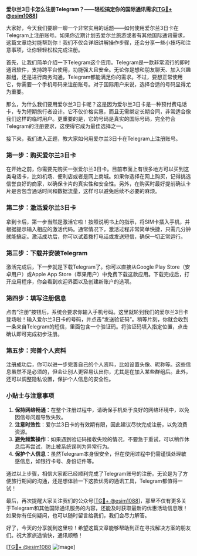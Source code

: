 **爱尔兰3日卡怎么注册Telegram？——轻松搞定你的国际通讯需求[[TG💪+ @esim1088](https://t.me/s/esim1088)]**

大家好，今天我们要聊一聊一个非常实用的话题——如何使用爱尔兰3日卡在Telegram上注册账号。如果你近期计划去爱尔兰旅游或者有其他国际通讯需求，这篇文章绝对能帮到你！我们不仅会详细讲解操作步骤，还会分享一些小技巧和注意事项，让你轻轻松松完成注册。

首先，让我们简单介绍一下Telegram这个应用。Telegram是一款非常流行的即时通讯软件，支持跨平台使用，功能强大且安全。无论你是想和朋友聊天、加入兴趣群组，还是进行商务沟通，Telegram都能满足你的需求。不过，要想正常使用它，你需要一个手机号码来注册账号。对于国际用户来说，选择合适的号码显得尤为重要。

那么，为什么我们要用爱尔兰3日卡呢？这是因为爱尔兰3日卡是一种预付费电话卡，专为短期旅行者设计。它不仅价格实惠，而且无需绑定长期合同，非常适合像我们这样的临时用户。更重要的是，它的号码是真实的国际号码，完全符合Telegram的注册要求，这使得它成为最佳选择之一。

接下来，我们进入正题，教大家如何用爱尔兰3日卡在Telegram上注册账号。

### 第一步：购买爱尔兰3日卡

在开始之前，你需要先购买一张爱尔兰3日卡。目前市面上有很多地方可以买到这类电话卡，比如机场、便利店或者是网上商城。如果你选择在网上购买，记得挑选信誉良好的商家，以确保卡片的真实性和安全性。另外，在购买时最好提前确认卡片是否包含通话时间和数据流量，这样可以避免后续不必要的麻烦。

### 第二步：激活爱尔兰3日卡

拿到卡后，第一步当然是激活它啦！按照说明书上的指示，将SIM卡插入手机，并根据提示输入相应的激活代码。通常情况下，激活过程非常简单快捷，只需几分钟就能搞定。激活成功后，你可以试着拨打电话或发送短信，确保一切正常运行。

### 第三步：下载并安装Telegram

激活完成后，下一步就是下载Telegram了。你可以直接从Google Play Store（安卓用户）或Apple App Store（苹果用户）中免费下载这款应用。下载完成后，打开应用程序，你会看到欢迎界面以及创建新账户的选项。

### 第四步：填写注册信息

点击“注册”按钮后，系统会要求你输入手机号码。这里就轮到我们的爱尔兰3日卡登场啦！输入爱尔兰3日卡的号码，并点击“发送验证码”。稍等片刻，你就会收到一条来自Telegram的短信，里面包含一个验证码。将验证码填入指定位置，点击确认即可完成初步注册。

### 第五步：完善个人资料

注册成功后，你可以进一步完善自己的个人资料，比如设置头像、昵称等。这些信息虽然不是必须的，但会让别人更容易认出你，尤其是在加入某些群组后。此外，还可以调整隐私设置，保护个人信息的安全性。

### 小贴士与注意事项

1. **保持网络畅通**：在整个注册过程中，请确保手机处于良好的网络环境中，以免因信号问题导致失败。
2. **注意时效性**：爱尔兰3日卡的有效期有限，因此建议尽快完成注册，以免浪费资源。
3. **避免频繁操作**：如果遇到验证码接收失败的情况，不要急于重试，可以稍作休息后再尝试，防止被系统误判为异常行为。
4. **保护个人信息**：虽然Telegram本身很安全，但在使用过程中仍需谨慎处理敏感信息，如银行卡号、身份证件等。

通过以上步骤，相信大家都已经顺利完成了Telegram账号的注册。无论是为了方便旅行期间的沟通，还是想体验一下这款优秀的通讯工具，Telegram都值得一试！

最后，再次提醒大家关注我们的公众号[[TG💪+ @esim1088](https://t.me/s/esim1088)]，那里不仅有更多关于Telegram和其他国际通讯服务的内容，还能及时获取最新的优惠活动信息哦！如果你有任何疑问，也可以随时留言给我们，我们会尽力解答。

好了，今天的分享就到这里啦！希望这篇文章能够帮助到正在寻找解决方案的朋友们。祝大家旅途愉快，通讯顺畅！

[[TG💪+ @esim1088](https://t.me/s/esim1088) ![Image](https://i.postimg.cc/4NQfJmqS/Snipaste-2025-05-13-00-14-12.png)]